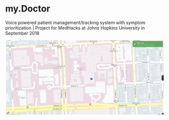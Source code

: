 # my.Doctor
Voice powered patient management/tracking system with symptom prioritization | Project for MedHacks at Johns Hopkins University in September 2018

<p align="center">
  <img src="static/3.png"/>
</p>
